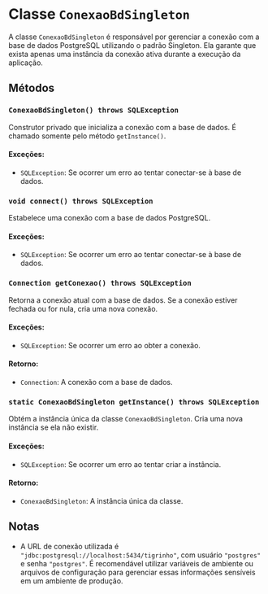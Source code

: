 # Classe `ConexaoBdSingleton`

A classe `ConexaoBdSingleton` é responsável por gerenciar a conexão com a base de dados PostgreSQL utilizando o padrão Singleton. Ela garante que exista apenas uma instância da conexão ativa durante a execução da aplicação.

## Métodos

### `ConexaoBdSingleton() throws SQLException`
Construtor privado que inicializa a conexão com a base de dados. É chamado somente pelo método `getInstance()`.

#### Exceções:
- `SQLException`: Se ocorrer um erro ao tentar conectar-se à base de dados.

### `void connect() throws SQLException`
Estabelece uma conexão com a base de dados PostgreSQL.

#### Exceções:
- `SQLException`: Se ocorrer um erro ao tentar conectar-se à base de dados.

### `Connection getConexao() throws SQLException`
Retorna a conexão atual com a base de dados. Se a conexão estiver fechada ou for nula, cria uma nova conexão.

#### Exceções:
- `SQLException`: Se ocorrer um erro ao obter a conexão.

#### Retorno:
- `Connection`: A conexão com a base de dados.

### `static ConexaoBdSingleton getInstance() throws SQLException`
Obtém a instância única da classe `ConexaoBdSingleton`. Cria uma nova instância se ela não existir.

#### Exceções:
- `SQLException`: Se ocorrer um erro ao tentar criar a instância.

#### Retorno:
- `ConexaoBdSingleton`: A instância única da classe.

## Notas

- A URL de conexão utilizada é `"jdbc:postgresql://localhost:5434/tigrinho"`, com usuário `"postgres"` e senha `"postgres"`. É recomendável utilizar variáveis de ambiente ou arquivos de configuração para gerenciar essas informações sensíveis em um ambiente de produção.
